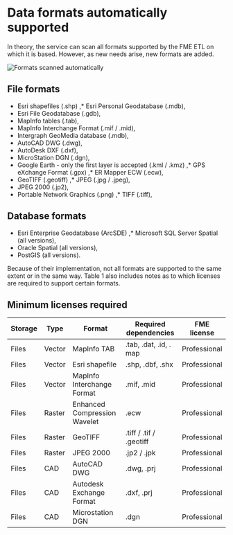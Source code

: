 # Data formats automatically supported

In theory, the service can scan all formats supported by the FME ETL on which it is based. However, as new needs arise, new formats are added.

![Formats scanned automatically](/assets/scanFME_Formats_WordCloud.png "Searching for data in Isogeo")

## File formats

* Esri shapefiles (.shp)
,* Esri Personal Geodatabase (.mdb),
* Esri File Geodatabase (.gdb),
* MapInfo tables (.tab),
* MapInfo Interchange Format (.mif / .mid),
* Intergraph GeoMedia database (.mdb),
* AutoCAD DWG (.dwg),
* AutoDesk DXF (.dxf),
* MicroStation DGN (.dgn),
* Google Earth - only the first layer is accepted (.kml / .kmz)
,* GPS eXchange Format (.gpx)
,* ER Mapper ECW (.ecw),
* GeoTIFF (.geotiff)
,* JPEG (.jpg / .jpeg),
* JPEG 2000 (.jp2),
* Portable Network Graphics (.png)
,* TIFF (.tiff),

## Database formats

* Esri Enterprise Geodatabase (ArcSDE)
,* Microsoft SQL Server Spatial (all versions),
* Oracle Spatial (all versions),
* PostGIS (all versions).

Because of their implementation, not all formats are supported to the same extent or in the same way. Table 1 also includes notes as to which licenses are required to support certain formats.

## Minimum licenses required

| Storage | Type    | Format                       | Required dependencies | FME license  |
|:-------- | ------- | ---------------------------- | -------------------------- | ------------ |
| Files | Vector   | MapInfo TAB                  | .tab, .dat, .id, . map      | Professional |
| Files | Vector   | Esri shapefile                 | .shp, .dbf, .shx           | Professional |
| Files | Vector   | MapInfo Interchange Format   | .mif, .mid                 | Professional |
| Files | Raster   | Enhanced Compression Wavelet | .ecw                       | Professional |
| Files | Raster   | GeoTIFF                      | .tiff / .tif / .geotiff    | Professional |
| Files | Raster   | JPEG 2000                    | .jp2 / .jpk                | Professional |
| Files | CAD       | AutoCAD DWG                  | .dwg, .prj                 | Professional |
| Files | CAD       | Autodesk Exchange Format     | .dxf, .prj                 | Professional |
| Files | CAD       | Microstation DGN             | .dgn                       | Professional |

